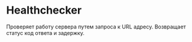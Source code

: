 # Healthchecker

Проверяет работу сервера путем запроса к URL адресу. Возвращает статус код ответа и задержку.
